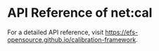 # API Reference of net:cal

For a detailed API reference, visit <https://efs-opensource.github.io/calibration-framework>.